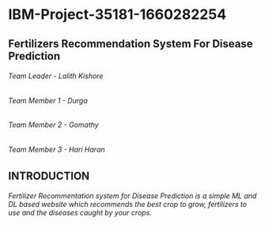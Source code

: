 # IBM-Project-35181-1660282254
## Fertilizers Recommendation System For Disease Prediction
###### Team Leader - Lalith Kishore
###### Team Member 1 - Durga
###### Team Member 2 - Gomathy
###### Team Member 3 - Hari Haran
## INTRODUCTION
###### Fertilizer Recommentation system for Disease Prediction is a simple ML and DL based website which recommends the best crop to grow, fertilizers to use and the diseases caught by your crops.
